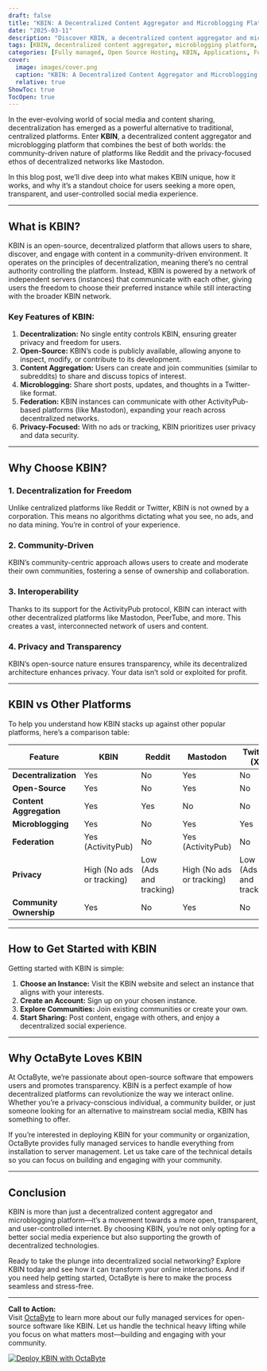 ```yaml
---
draft: false
title: "KBIN: A Decentralized Content Aggregator and Microblogging Platform"
date: "2025-03-11"
description: "Discover KBIN, a decentralized content aggregator and microblogging platform that empowers users to share, discover, and engage with content in a privacy-focused, open-source environment. Learn how KBIN compares to other platforms and why it’s a game-changer for decentralized social networking."
tags: [KBIN, decentralized content aggregator, microblogging platform, open-source social media, KBIN vs Reddit, KBIN vs Mastodon, decentralized social networking, open-source software, privacy-focused platforms, content aggregation tools]
categories: [Fully managed, Open Source Hosting, KBIN, Applications, Forum Community, Fediverse]
cover:
  image: images/cover.png
  caption: "KBIN: A Decentralized Content Aggregator and Microblogging Platform"
  relative: true
ShowToc: true
TocOpen: true
---
```



In the ever-evolving world of social media and content sharing, decentralization has emerged as a powerful alternative to traditional, centralized platforms. Enter **KBIN**, a decentralized content aggregator and microblogging platform that combines the best of both worlds: the community-driven nature of platforms like Reddit and the privacy-focused ethos of decentralized networks like Mastodon.  

In this blog post, we’ll dive deep into what makes KBIN unique, how it works, and why it’s a standout choice for users seeking a more open, transparent, and user-controlled social media experience.  

---

## What is KBIN?  

KBIN is an open-source, decentralized platform that allows users to share, discover, and engage with content in a community-driven environment. It operates on the principles of decentralization, meaning there’s no central authority controlling the platform. Instead, KBIN is powered by a network of independent servers (instances) that communicate with each other, giving users the freedom to choose their preferred instance while still interacting with the broader KBIN network.  

### Key Features of KBIN:  
1. **Decentralization:** No single entity controls KBIN, ensuring greater privacy and freedom for users.  
2. **Open-Source:** KBIN’s code is publicly available, allowing anyone to inspect, modify, or contribute to its development.  
3. **Content Aggregation:** Users can create and join communities (similar to subreddits) to share and discuss topics of interest.  
4. **Microblogging:** Share short posts, updates, and thoughts in a Twitter-like format.  
5. **Federation:** KBIN instances can communicate with other ActivityPub-based platforms (like Mastodon), expanding your reach across decentralized networks.  
6. **Privacy-Focused:** With no ads or tracking, KBIN prioritizes user privacy and data security.  

---

## Why Choose KBIN?  

### 1. **Decentralization for Freedom**  
Unlike centralized platforms like Reddit or Twitter, KBIN is not owned by a corporation. This means no algorithms dictating what you see, no ads, and no data mining. You’re in control of your experience.  

### 2. **Community-Driven**  
KBIN’s community-centric approach allows users to create and moderate their own communities, fostering a sense of ownership and collaboration.  

### 3. **Interoperability**  
Thanks to its support for the ActivityPub protocol, KBIN can interact with other decentralized platforms like Mastodon, PeerTube, and more. This creates a vast, interconnected network of users and content.  

### 4. **Privacy and Transparency**  
KBIN’s open-source nature ensures transparency, while its decentralized architecture enhances privacy. Your data isn’t sold or exploited for profit.  

---

## KBIN vs Other Platforms  

To help you understand how KBIN stacks up against other popular platforms, here’s a comparison table:  

| Feature                | KBIN                          | Reddit                       | Mastodon                     | Twitter (X)                 |  
|------------------------|-------------------------------|------------------------------|------------------------------|-----------------------------|  
| **Decentralization**   | Yes                           | No                           | Yes                          | No                          |  
| **Open-Source**        | Yes                           | No                           | Yes                          | No                          |  
| **Content Aggregation**| Yes                           | Yes                          | No                           | No                          |  
| **Microblogging**      | Yes                           | No                           | Yes                          | Yes                         |  
| **Federation**         | Yes (ActivityPub)             | No                           | Yes (ActivityPub)            | No                          |  
| **Privacy**            | High (No ads or tracking)     | Low (Ads and tracking)       | High (No ads or tracking)    | Low (Ads and tracking)      |  
| **Community Ownership**| Yes                           | No                           | Yes                          | No                          |  

---

## How to Get Started with KBIN  

Getting started with KBIN is simple:  
1. **Choose an Instance:** Visit the KBIN website and select an instance that aligns with your interests.  
2. **Create an Account:** Sign up on your chosen instance.  
3. **Explore Communities:** Join existing communities or create your own.  
4. **Start Sharing:** Post content, engage with others, and enjoy a decentralized social experience.  

---

## Why OctaByte Loves KBIN  

At OctaByte, we’re passionate about open-source software that empowers users and promotes transparency. KBIN is a perfect example of how decentralized platforms can revolutionize the way we interact online. Whether you’re a privacy-conscious individual, a community builder, or just someone looking for an alternative to mainstream social media, KBIN has something to offer.  

If you’re interested in deploying KBIN for your community or organization, OctaByte provides fully managed services to handle everything from installation to server management. Let us take care of the technical details so you can focus on building and engaging with your community.  

---

## Conclusion  

KBIN is more than just a decentralized content aggregator and microblogging platform—it’s a movement towards a more open, transparent, and user-controlled internet. By choosing KBIN, you’re not only opting for a better social media experience but also supporting the growth of decentralized technologies.  

Ready to take the plunge into decentralized social networking? Explore KBIN today and see how it can transform your online interactions. And if you need help getting started, OctaByte is here to make the process seamless and stress-free.  

---

**Call to Action:**  
Visit [OctaByte](https://octabyte.io) to learn more about our fully managed services for open-source software like KBIN. Let us handle the technical heavy lifting while you focus on what matters most—building and engaging with your community.

[![Deploy KBIN with OctaByte](/images/deploy-on-octabyte.png)](https://octabyte.io/fully-managed-open-source-services/applications/forum-community/kbin)